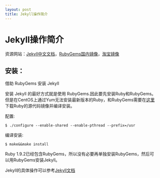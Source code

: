 ```yaml
---
layout: post
title: Jekyll操作简介
---
```


# Jekyll操作简介
资源网站：[Jekyll中文文档](https://www.jekyll.com.cn/)，[RubyGems国内镜像](https://gems.ruby-china.org/)，[淘宝镜像](https://ruby.taobao.org/)
## 安装：
借助 RubyGems 安装 Jekyll

安装 Jekyll 的最好方式就是使用 RubyGems.因此要先安装Ruby和RubyGems。但是在CentOS上通过Yum无法安装最新版本的Ruby，和RubyGems需要在[这里](https://ruby.taobao.org/mirrors/ruby/)下载Ruby的源代码镜像并编译安装。

配置:
```
$ ./configure --enable-shared --enable-pthread --prefix=/usr
```
编译安装:
```
$ make&&make install
```
Ruby 1.9.2已经包含RubyGems，所以没有必要再单独安装RubyGems，然后可以用RubyGems安装Jekyll。

Jekyll的具体操作可以参考[Jekyll文档](https://www.jekyll.com.cn/)